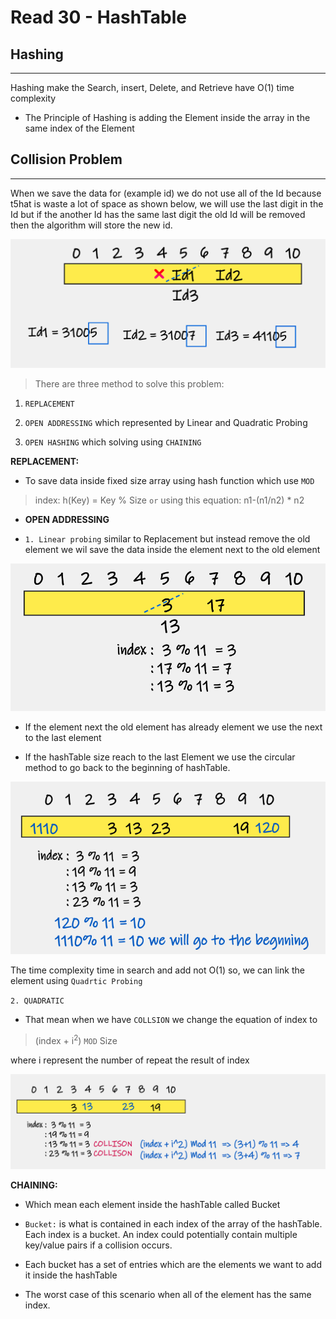 # Read 30 - HashTable

## Hashing

---
Hashing make the Search, insert, Delete, and Retrieve have O(1) time complexity

- The Principle of Hashing is adding the Element inside the array in the same index of the Element

## Collision Problem

---
When we save the data for (example id) we do not use all of the Id because t5hat is waste a lot of space as shown below, we will use the last digit in the Id but if the another Id has the same last digit the old Id will be removed then the algorithm will store the new id.

![collision problem](assets/HashTable/collision_problem.png)

> There are three method to solve this problem:

1. `REPLACEMENT`
2. `OPEN ADDRESSING` which represented by Linear and Quadratic Probing

3. `OPEN HASHING` which solving using `CHAINING`

**REPLACEMENT:**

- To save data inside fixed size array using hash function which use `MOD`

> index: h(Key) = Key % Size `or` using this equation: n1-(n1/n2) * n2

- **OPEN ADDRESSING**

- `1. Linear probing` similar to Replacement but instead remove the old element we wil save the data inside the element next to the old element

![replacement](assets/HashTable/replacement.png)

- If the element next the old element has already element we use the next to the last element

- If the hashTable size reach to the last Element we use the circular method to go back to the beginning of hashTable.

![linear](assets/HashTable/LinearProbing.png)

The time complexity time in search and add not O(1) so, we can link the element using `Quadrtic Probing`

`2. QUADRATIC`

- That mean when we have `COLLSION` we change the equation of index to

> (index + i<sup>2</sup>) `MOD` Size

where i represent the number of repeat the result of index

![quadratic](assets/HashTable/QuadrticProbing.png)

**CHAINING:**

- Which mean each element inside the hashTable called Bucket

- `Bucket:` is what is contained in each index of the array of the hashTable. Each index is a bucket. An index could potentially contain multiple key/value pairs if a collision occurs.

- Each bucket has a set of entries which are the elements we want to add it inside the hashTable

- The worst case of this scenario when all of the element has the same index.